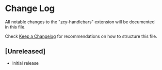 # Change Log
All notable changes to the "zcy-handlebars" extension will be documented in this file.

Check [Keep a Changelog](http://keepachangelog.com/) for recommendations on how to structure this file.

## [Unreleased]
- Initial release